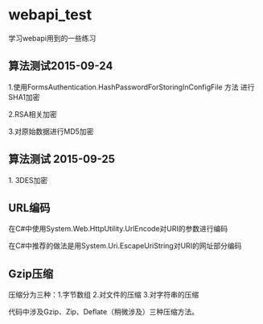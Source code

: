 # webapi_test #
学习webapi用到的一些练习

## 算法测试2015-09-24 ##
<p>1.使用FormsAuthentication.HashPasswordForStoringInConfigFile 方法 进行 SHA1加密</p>
<p>2.RSA相关加密</p>
<p>3.对原始数据进行MD5加密</p>

## 算法测试 2015-09-25 ##
<p>1. 3DES加密</p>

## URL编码 ##
<p>在C#中使用System.Web.HttpUtility.UrlEncode对URI的参数进行编码</p>
<p>在C#中推荐的做法是用System.Uri.EscapeUriString对URI的网址部分编码</p>

## Gzip压缩 ##
 <p>压缩分为三种：1.字节数组 2.对文件的压缩 3.对字符串的压缩</p>
 <p>代码中涉及Gzip、Zip、Deflate（稍微涉及）三种压缩方法。</p>

